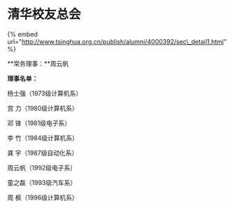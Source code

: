 # 清华校友总会

{% embed url="http://www.tsinghua.org.cn/publish/alumni/4000392/sec\_detail1.html" %}

**常务理事：**周云帆

**理事名单：**

杨士强（1973级计算机系）

宫 力（1980级计算机系）

邓 锋（1981级电子系）

李 竹（1984级计算机系）

龚 宇（1987级自动化系）

周云帆（1992级电子系）

童之磊（1993级汽车系）

周 枫（1996级计算机系）





